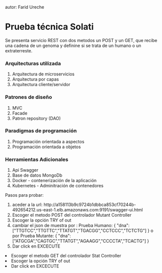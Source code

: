 autor: Farid Ureche

<h1>Prueba técnica Solati</h1>

Se presenta servicio REST con dos metodos un POST y un GET, que recibe una cadena de un genoma y definine si se trata de un humano o un extraterreste.

<h3>Arquitecturas utilizada</h3>

<ol>
  <li>Arquitectura de microservicios</li>
  <li> Arquitectura por capas</li>
  <li> Arquitectura cliente/servidor  </li>
 </ol>
 
<h3> Patrones de diseño </h3>
<ol>
    <li> MVC</li>
    <li> Facade</li>
   <li> Patron repository (DAO)</li>
 </ol>
 
<h3> Paradigmas de programación </h3>
 <ol>
  <li> Programación orientada a aspectos</li>
  <li>Programación orientada a objetos</li>
  </ol>
 
 <h3>Herramientas Adicionales</h3>
  <ol>
  <li>Api Swagger </li>
  <li>Base de datos MongoDb</li>
  <li>Docker - contenerización de la aplicación</li>
  <li>Kubernetes - Adminitración de contenedores</li>
  </ol>
 
 Pasos para probar:
 <ol>
 <li>aceder a la url: http://a158113b9c9724b1dbbca853cf70244b-492654212.us-east-1.elb.amazonaws.com:9191/swagger-ui.html</li>
 <li>Escoger el metodo POST del controlador Mutant Controller</li>
 <li>Escoger la opción TRY of out</li>
 <li>cambiar el json de muestra por :  Prueba Humano: { "dna":["TTGTCC","TTGTTC","TTATGT","TGACGG","CCTCCC","TCTCTG"] }      o por  Prueba Mutante: { "dna":["ATGCGA","CAGTGC","TTATGT","AGAAGG","CCCCTA","TCACTG"] }</li>
 <li>Dar click en EXCECUTE</li> 
 </ol>
 
  <li>Escoger el metodo GET del controlador Stat Controller</li>
 <li>Escoger la opción TRY of out</li> 
 <li>Dar click en EXCECUTE</li> 
 </ol>
 
